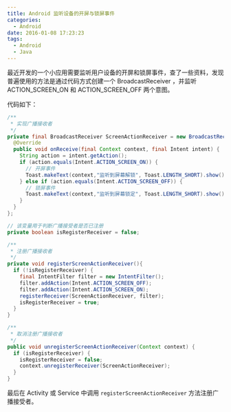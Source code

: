 ```yaml
---
title: Android 监听设备的开屏与锁屏事件
categories:
  - Android
date: 2016-01-08 17:23:23
tags:
  - Android
  - Java
---
```


最近开发的一个小应用需要监听用户设备的开屏和锁屏事件，查了一些资料，发现普遍使用的方法是通过代码方式创建一个 BroadcastReceiver ，并监听 ACTION_SCREEN_ON 和 ACTION_SCREEN_OFF 两个意图。

<!-- more -->

代码如下：

``` java
/**
 * 实现广播接收者
 */
private final BroadcastReceiver ScreenActionReceiver = new BroadcastReceiver(){
  @Override
  public void onReceive(final Context context, final Intent intent) {
    String action = intent.getAction();
    if (action.equals(Intent.ACTION_SCREEN_ON)) {
      // 开屏事件
      Toast.makeText(context,"监听到屏幕解锁", Toast.LENGTH_SHORT).show();
    } else if (action.equals(Intent.ACTION_SCREEN_OFF)) {
      // 锁屏事件
      Toast.makeText(context,"监听到屏幕锁定", Toast.LENGTH_SHORT).show();
    }
  }
};
```

``` java
// 该变量用于判断广播接受者是否已注册
private boolean isRegisterReceiver = false;
```
``` java
/**
 * 注册广播接收者
 */
private void registerScreenActionReceiver(){
  if (!isRegisterReceiver) {
    final IntentFilter filter = new IntentFilter();
    filter.addAction(Intent.ACTION_SCREEN_OFF);
    filter.addAction(Intent.ACTION_SCREEN_ON);
    registerReceiver(ScreenActionReceiver, filter);
    isRegisterReceiver = true;
  }
}

/**
 * 取消注册广播接收者
 */
public void unregisterScreenActionReceiver(Context context) {
  if (isRegisterReceiver) {
    isRegisterReceiver = false;
    context.unregisterReceiver(ScreenActionReceiver);
  }
}
```

最后在 Activity 或 Service 中调用 `registerScreenActionReceiver` 方法注册广播接受者。